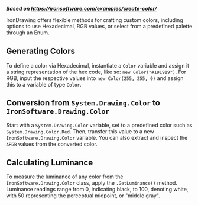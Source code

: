 ***Based on <https://ironsoftware.com/examples/create-color/>***

IronDrawing offers flexible methods for crafting custom colors, including options to use Hexadecimal, RGB values, or select from a predefined palette through an Enum.

## Generating Colors

To define a color via Hexadecimal, instantiate a `Color` variable and assign it a string representation of the hex code, like so: `new Color("#191919")`. For RGB, input the respective values into `new Color(255, 255, 0)` and assign this to a variable of type `Color`.

## Conversion from `System.Drawing.Color` to `IronSoftware.Drawing.Color`

Start with a `System.Drawing.Color` variable, set to a predefined color such as `System.Drawing.Color.Red`. Then, transfer this value to a new `IronSoftware.Drawing.Color` variable. You can also extract and inspect the `ARGB` values from the converted color.

## Calculating Luminance

To measure the luminance of any color from the `IronSoftware.Drawing.Color` class, apply the `.GetLuminance()` method. Luminance readings range from 0, indicating black, to 100, denoting white, with 50 representing the perceptual midpoint, or "middle gray".